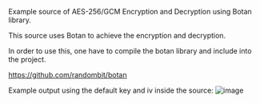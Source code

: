 Example source of AES-256/GCM Encryption and Decryption using Botan library.

This source uses Botan to achieve the encryption and decryption.

In order to use this, one have to compile the botan library and include into the project. 

https://github.com/randombit/botan

Example output using the default key and iv inside the source:
![image](https://user-images.githubusercontent.com/74858281/105364889-06b3ac00-5c41-11eb-96c6-c535213f2a14.png)
